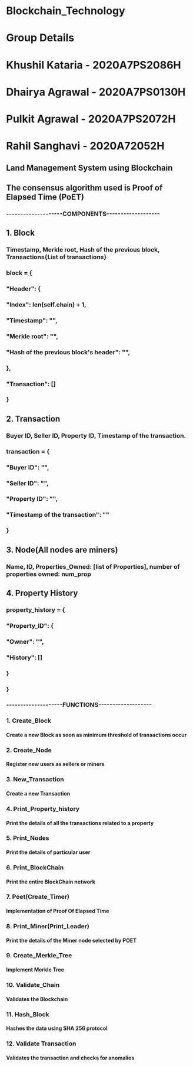 # Blockchain_Technology


# Group Details
# Khushil Kataria - 2020A7PS2086H
# Dhairya Agrawal - 2020A7PS0130H
# Pulkit Agrawal - 2020A7PS2072H
# Rahil Sanghavi - 2020A72052H



## Land Management System using Blockchain
## The consensus algorithm used is Proof of Elapsed Time (PoET)

### --------------------COMPONENTS-------------------
## 1. Block
### Timestamp, Merkle root, Hash of the previous block, Transactions{List of transactions}
### block = {
###     "Header": {
###         "Index": len(self.chain) + 1,
###         "Timestamp": "",
###         "Merkle root": "",
###         "Hash of the previous block's header": "",
###     },
###     "Transaction": []
### }
###
## 2. Transaction
### Buyer ID, Seller ID, Property ID, Timestamp of the transaction.
### transaction = {
###     "Buyer ID": "",
###     "Seller ID": "",
###     "Property ID": "",
###     "Timestamp of the transaction": ""
### }
###
## 3. Node(All nodes are miners)
### Name, ID, Properties_Owned: [list of Properties], number of properties owned: num_prop
###
## 4. Property History
### property_history = {
###     "Property_ID": {
###         "Owner": "",
###         "History": []
###     }
### }

### --------------------FUNCTIONS-------------------
### 1. Create_Block
#### Create a new Block as soon as minimum threshold of transactions occur
### 2. Create_Node
#### Register new users as sellers or miners
### 3. New_Transaction
#### Create a new Transaction
### 4. Print_Property_history
#### Print the details of all the transactions related to a property
### 5. Print_Nodes
#### Print the details of particular user
### 6. Print_BlockChain
#### Print the entire BlockChain network
### 7. Poet(Create_Timer)
#### Implementation of Proof Of Elapsed Time
### 8. Print_Miner(Print_Leader)
#### Print the details of the Miner node selected by POET 
### 9. Create_Merkle_Tree
#### Implement Merkle Tree
### 10. Validate_Chain
#### Validates the Blockchain
### 11. Hash_Block
#### Hashes the data using SHA 256 protocol
### 12. Validate Transaction
#### Validates the transaction and checks for anomalies


